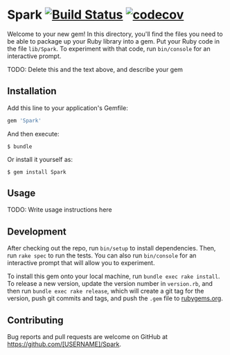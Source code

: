 # Spark [![Build Status](https://travis-ci.org/PiXeL16/Spark.svg?branch=master)](https://travis-ci.org/PiXeL16/Spark) [![codecov](https://codecov.io/gh/PiXeL16/Spark/branch/master/graph/badge.svg)](https://codecov.io/gh/PiXeL16/Spark)


Welcome to your new gem! In this directory, you'll find the files you need to be able to package up your Ruby library into a gem. Put your Ruby code in the file `lib/Spark`. To experiment with that code, run `bin/console` for an interactive prompt.

TODO: Delete this and the text above, and describe your gem

## Installation

Add this line to your application's Gemfile:

```ruby
gem 'Spark'
```

And then execute:

    $ bundle

Or install it yourself as:

    $ gem install Spark

## Usage

TODO: Write usage instructions here

## Development

After checking out the repo, run `bin/setup` to install dependencies. Then, run `rake spec` to run the tests. You can also run `bin/console` for an interactive prompt that will allow you to experiment.

To install this gem onto your local machine, run `bundle exec rake install`. To release a new version, update the version number in `version.rb`, and then run `bundle exec rake release`, which will create a git tag for the version, push git commits and tags, and push the `.gem` file to [rubygems.org](https://rubygems.org).

## Contributing

Bug reports and pull requests are welcome on GitHub at https://github.com/[USERNAME]/Spark.

